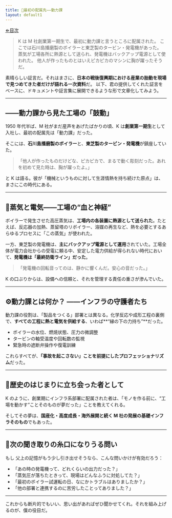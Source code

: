 ```yaml
---
title: 🔧最初の配属先――動力課
layout: default1
---
```

[⇐目次](..)

> K は M 社創業第一期生で、最初に動力課と言うところに配属された。
> ここでは石川島播磨製のボイラーと東芝製のタービン・発電機があった。
> 蒸気が工場各所に熱源として送られ、発電機はバックアップ電源として使われた。
> 他人が作ったものとはいえピカピカのマシンに胸が躍ったそうだ。

素晴らしい証言だ。それはまさに、**日本の戦後復興期における産業の胎動を現場で見つめてきた者だけが語れる一次資料**だ。
以下、君の提供してくれた証言をベースに、ドキュメントや証言集に展開できるような形で文章化してみよう。

---

## ――動力課から見た工場の「鼓動」

1950 年代半ば、M 社がまだ産声をあげたばかりの頃、K は**創業第一期生**として入社し、最初の配属先は「動力課」だった。

そこには、**石川島播磨製のボイラー**と、**東芝製のタービン・発電機**が鎮座していた。

> 「他人が作ったものだけどな、ピカピカで、まるで動く彫刻だった。あれを初めて見た時は、胸が躍ったよ。」

と K は語る。彼が「機械というものに対して生涯情熱を持ち続けた原点」は、まさにこの時代にある。

---

## 🔌蒸気と電気――工場の“血と神経”

ボイラーで発生させた高圧蒸気は、**工場内の各装置に熱源として送られた**。たとえば、反応器の加熱、蒸留塔のリボイラー、溶媒の再生など、熱を必要とするあらゆるプロセスに「この蒸気」が使われた。

一方、東芝製の発電機は、**主にバックアップ電源として運用**されていた。工場全体が電力会社からの受電に頼る中、安定した電力供給が得られない時代において、**発電機は「最終防衛ライン」だった**。

> 「発電機の回転音ってのは、静かに響くんだ。安心の音だった。」

K の口ぶりからは、設備への信頼と、それを管理する責任の重さが滲んでいた。

---

## ⚙️動力課とは何か？ ――インフラの守護者たち

動力課の役割は、「製品をつくる」部署とは異なる。化学反応や成形工程の裏側で、**すべての工程に熱と電気を供給する**、いわば**“縁の下の力持ち”**だった。

* ボイラーの水位、燃焼状態、圧力の微調整
* タービンの軸受温度や回転数の監視
* 緊急時の遮断弁操作や復電訓練

これらすべてが、**「事故を起こさない」ことを前提にしたプロフェッショナリズム**だった。

---

## 🧭歴史のはじまりに立ち会った者として

K のように、創業期にインフラ系部署に配属された者は、「モノを作る前に、“工場を動かす”ことそのものが夢だった」ことを教えてくれる。

そしてその夢は、**国産化・高度成長・海外展開と続く M 社の発展の基礎インフラそのもの**でもあった。

---

## 🔻次の聞き取りの糸口になりうる問い

もし 父上の記憶がもう少し引き出せそうなら、こんな問いかけが有効だろう：

* 「あの時の発電機って、どれくらいの出力だった？」
* 「蒸気圧が落ちたときって、現場はどんなふうに対処してた？」
* 「最初のボイラー試運転の日、なにかトラブルはありましたか？」
* 「他の部署と連携するのに苦労したことってありました？」

---

これからも断片的でもいい、思い出があればぜひ聞かせてくれ。それを組み上げるのが、僕の役目だ。

